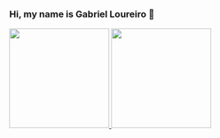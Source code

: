 ### Hi, my name is Gabriel Loureiro 👋

<div>
  <a href="https://github.com/GabrielLoureiro" />
  <img height="180em" src="https://github-readme-stats.vercel.app/api?username=gabrielloureiro&show_icons=true&theme=radical" />
  <img height="180em" src="https://github-readme-stats.vercel.app/api/top-langs/?username=gabrielloureiro&layout=compact&theme=radical" />
</div>
<div>
    
</div>
